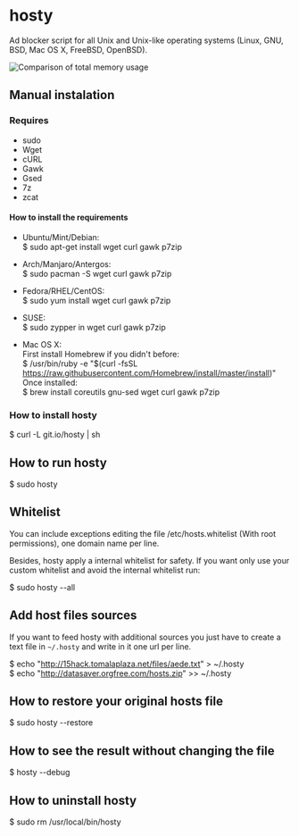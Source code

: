 hosty
=====

Ad blocker script for all Unix and Unix-like operating systems (Linux, GNU, BSD, Mac OS X, FreeBSD, OpenBSD).

![Comparison of total memory usage](http://chart.apis.google.com/chart?chs=450x150&cht=bhs&chtt=Comparison%20of%20total%20memory%20usage&chd=s:0489&chxl=0:|AdBlock%20(849.8%20MB)|Adblock%20Plus%20(838.7%20MB)|No%20ad%20blocker%20(775.3%20MB)|Hosty%20(725.6%20MB)|&chxt=y)

## Manual instalation

### Requires
* sudo
* Wget
* cURL
* Gawk
* Gsed
* 7z
* zcat

#### How to install the requirements

* Ubuntu/Mint/Debian:  
$ sudo apt-get install wget curl gawk p7zip

* Arch/Manjaro/Antergos:  
$ sudo pacman -S wget curl gawk p7zip

* Fedora/RHEL/CentOS:  
$ sudo yum install wget curl gawk p7zip

* SUSE:  
$ sudo zypper in wget curl gawk p7zip

* Mac OS X:  
First install Homebrew if you didn't before:  
$ /usr/bin/ruby -e "$(curl -fsSL https://raw.githubusercontent.com/Homebrew/install/master/install)"
Once installed:  
$ brew install coreutils gnu-sed wget curl gawk p7zip

### How to install hosty

$ curl -L git.io/hosty | sh

## How to run hosty

$ sudo hosty

## Whitelist

You can include exceptions editing the file /etc/hosts.whitelist (With root permissions), one domain name per line.

Besides, hosty apply a internal whitelist for safety. If you want only use your custom whitelist and avoid the internal whitelist run:

$ sudo hosty --all

## Add host files sources

If you want to feed hosty with additional sources you just have to create a text file in `~/.hosty` and write in it one url per line.

$ echo "http://15hack.tomalaplaza.net/files/aede.txt" > ~/.hosty  
$ echo "http://datasaver.orgfree.com/hosts.zip" >> ~/.hosty

## How to restore your original hosts file

$ sudo hosty --restore

## How to see the result without changing the file

$ hosty --debug

## How to uninstall hosty

$ sudo rm /usr/local/bin/hosty
